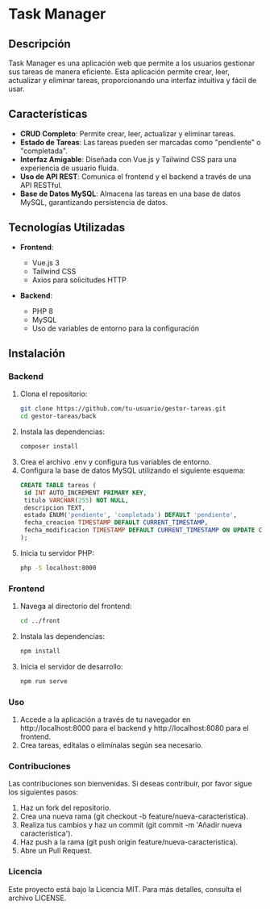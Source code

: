 # Task Manager

## Descripción

Task Manager es una aplicación web que permite a los usuarios gestionar sus tareas de manera eficiente. Esta aplicación permite crear, leer, actualizar y eliminar tareas, proporcionando una interfaz intuitiva y fácil de usar.

## Características

- **CRUD Completo**: Permite crear, leer, actualizar y eliminar tareas.
- **Estado de Tareas**: Las tareas pueden ser marcadas como "pendiente" o "completada".
- **Interfaz Amigable**: Diseñada con Vue.js y Tailwind CSS para una experiencia de usuario fluida.
- **Uso de API REST**: Comunica el frontend y el backend a través de una API RESTful.
- **Base de Datos MySQL**: Almacena las tareas en una base de datos MySQL, garantizando persistencia de datos.

## Tecnologías Utilizadas

- **Frontend**: 
  - Vue.js 3
  - Tailwind CSS
  - Axios para solicitudes HTTP

- **Backend**:
  - PHP 8
  - MySQL
  - Uso de variables de entorno para la configuración

## Instalación

### Backend

1. Clona el repositorio:
   ```bash
   git clone https://github.com/tu-usuario/gestor-tareas.git
   cd gestor-tareas/back
2. Instala las dependencias:
   ```bash
   composer install
3. Crea el archivo .env y configura tus variables de entorno.
4. Configura la base de datos MySQL utilizando el siguiente esquema:
   ```sql
   CREATE TABLE tareas (
    id INT AUTO_INCREMENT PRIMARY KEY,
    titulo VARCHAR(255) NOT NULL,
    descripcion TEXT,
    estado ENUM('pendiente', 'completada') DEFAULT 'pendiente',
    fecha_creacion TIMESTAMP DEFAULT CURRENT_TIMESTAMP,
    fecha_modificacion TIMESTAMP DEFAULT CURRENT_TIMESTAMP ON UPDATE CURRENT_TIMESTAMP
   );
5. Inicia tu servidor PHP:
   ```bash
   php -S localhost:8000
   
### Frontend

1. Navega al directorio del frontend:
   ```bash
   cd ../front
2. Instala las dependencias:
   ```bash
   npm install
3. Inicia el servidor de desarrollo:
   ```bash
   npm run serve

### Uso

1. Accede a la aplicación a través de tu navegador en http://localhost:8000 para el backend y http://localhost:8080 para el frontend.
2. Crea tareas, edítalas o elimínalas según sea necesario.

### Contribuciones

Las contribuciones son bienvenidas. Si deseas contribuir, por favor sigue los siguientes pasos:

1. Haz un fork del repositorio.
2. Crea una nueva rama (git checkout -b feature/nueva-caracteristica).
3. Realiza tus cambios y haz un commit (git commit -m 'Añadir nueva característica').
4. Haz push a la rama (git push origin feature/nueva-caracteristica).
5. Abre un Pull Request.

### Licencia

Este proyecto está bajo la Licencia MIT. Para más detalles, consulta el archivo LICENSE.
